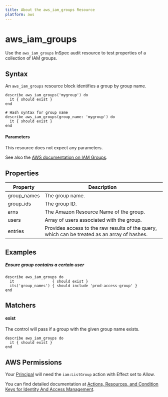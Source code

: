 ```yaml
---
title: About the aws_iam_groups Resource
platform: aws
---
```


# aws\_iam\_groups

Use the `aws_iam_groups` InSpec audit resource to test properties of a collection of IAM groups.

## Syntax

An `aws_iam_groups` resource block identifies a group by group name.

    describe aws_iam_groups('mygroup') do
      it { should exist }
    end

    # Hash syntax for group name
    describe aws_iam_groups(group_name: 'mygroup') do
      it { should exist }
    end
    
#### Parameters

This resource does not expect any parameters.

See also the [AWS documentation on IAM Groups](https://docs.aws.amazon.com/IAM/latest/UserGuide/id_groups.html).

## Properties

|Property    | Description|
| ---        | --- |
|group_names | The group name. |
|group_ids   | The group ID. |
|arns        | The Amazon Resource Name of the group. |
|users       | Array of users associated with the group.  |
|entries     | Provides access to the raw results of the query, which can be treated as an array of hashes. |


## Examples

##### Ensure group contains a certain user
    describe aws_iam_groups do
      it                 { should exist }
      its('group_names') { should include 'prod-access-group' }
    end

## Matchers

#### exist

The control will pass if a group with the given group name exists.

    describe aws_iam_groups do
      it { should exist }
    end

## AWS Permissions

Your [Principal](https://docs.aws.amazon.com/IAM/latest/UserGuide/intro-structure.html#intro-structure-principal) will need the `iam:ListGroup` action with Effect set to Allow.

You can find detailed documentation at [Actions, Resources, and Condition Keys for Identity And Access Management](https://docs.aws.amazon.com/IAM/latest/UserGuide/list_identityandaccessmanagement.html).
